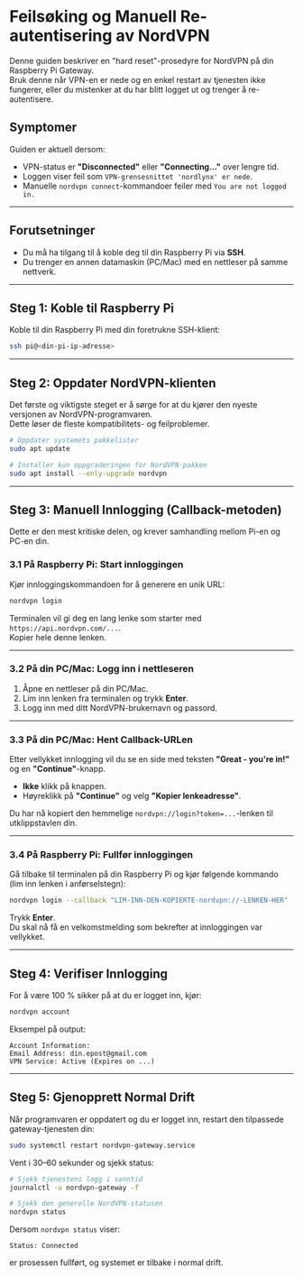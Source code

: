 # Feilsøking og Manuell Re-autentisering av NordVPN

Denne guiden beskriver en "hard reset"-prosedyre for NordVPN på din Raspberry Pi Gateway.  
Bruk denne når VPN-en er nede og en enkel restart av tjenesten ikke fungerer, eller du mistenker at du har blitt logget ut og trenger å re-autentisere.

## Symptomer
Guiden er aktuell dersom:
- VPN-status er **"Disconnected"** eller **"Connecting..."** over lengre tid.
- Loggen viser feil som `VPN-grensesnittet 'nordlynx' er nede`.
- Manuelle `nordvpn connect`-kommandoer feiler med `You are not logged in.`

---

## Forutsetninger
- Du må ha tilgang til å koble deg til din Raspberry Pi via **SSH**.
- Du trenger en annen datamaskin (PC/Mac) med en nettleser på samme nettverk.

---

## Steg 1: Koble til Raspberry Pi
Koble til din Raspberry Pi med din foretrukne SSH-klient:
```bash
ssh pi@<din-pi-ip-adresse>
```

---

## Steg 2: Oppdater NordVPN-klienten
Det første og viktigste steget er å sørge for at du kjører den nyeste versjonen av NordVPN-programvaren.  
Dette løser de fleste kompatibilitets- og feilproblemer.

```bash
# Oppdater systemets pakkelister
sudo apt update

# Installer kun oppgraderingen for NordVPN-pakken
sudo apt install --only-upgrade nordvpn
```

---

## Steg 3: Manuell Innlogging (Callback-metoden)
Dette er den mest kritiske delen, og krever samhandling mellom Pi-en og PC-en din.

### 3.1 På Raspberry Pi: Start innloggingen
Kjør innloggingskommandoen for å generere en unik URL:
```bash
nordvpn login
```
Terminalen vil gi deg en lang lenke som starter med `https://api.nordvpn.com/...`.  
Kopier hele denne lenken.

---

### 3.2 På din PC/Mac: Logg inn i nettleseren
1. Åpne en nettleser på din PC/Mac.  
2. Lim inn lenken fra terminalen og trykk **Enter**.  
3. Logg inn med ditt NordVPN-brukernavn og passord.

---

### 3.3 På din PC/Mac: Hent Callback-URLen
Etter vellykket innlogging vil du se en side med teksten **"Great - you're in!"** og en **"Continue"**-knapp.

- **Ikke** klikk på knappen.  
- Høyreklikk på **"Continue"** og velg **"Kopier lenkeadresse"**.  

Du har nå kopiert den hemmelige `nordvpn://login?token=...`-lenken til utklippstavlen din.

---

### 3.4 På Raspberry Pi: Fullfør innloggingen
Gå tilbake til terminalen på din Raspberry Pi og kjør følgende kommando (lim inn lenken i anførselstegn):

```bash
nordvpn login --callback "LIM-INN-DEN-KOPIERTE-nordvpn://-LENKEN-HER"
```

Trykk **Enter**.  
Du skal nå få en velkomstmelding som bekrefter at innloggingen var vellykket.

---

## Steg 4: Verifiser Innlogging
For å være 100 % sikker på at du er logget inn, kjør:

```bash
nordvpn account
```

Eksempel på output:
```
Account Information:
Email Address: din.epost@gmail.com
VPN Service: Active (Expires on ...)
```

---

## Steg 5: Gjenopprett Normal Drift
Når programvaren er oppdatert og du er logget inn, restart den tilpassede gateway-tjenesten din:

```bash
sudo systemctl restart nordvpn-gateway.service
```

Vent i 30–60 sekunder og sjekk status:

```bash
# Sjekk tjenestens logg i sanntid
journalctl -u nordvpn-gateway -f

# Sjekk den generelle NordVPN-statusen
nordvpn status
```

Dersom `nordvpn status` viser:
```
Status: Connected
```
er prosessen fullført, og systemet er tilbake i normal drift.
